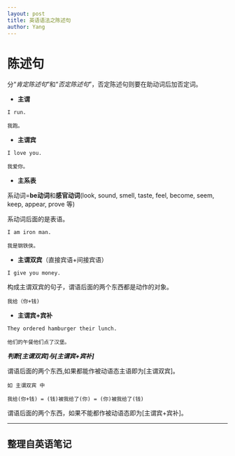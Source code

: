```yaml
---
layout: post
title: 英语语法之陈述句
author: Yang
---
```


# 陈述句
分“*肯定陈述句*”和“*否定陈述句*”，否定陈述句则要在助动词后加否定词。

- **主谓**
```
I run.

我跑。
```

- **主谓宾**
```
I love you.

我爱你。
```

- **主系表**

系动词=**be动词**和**感官动词**(look, sound, smell, taste, feel, become, seem, keep, appear, prove 等)

系动词后面的是表语。
```
I am iron man.

我是钢铁侠。
```

- **主谓双宾**（直接宾语+间接宾语）
```
I give you money.
```
构成主谓双宾的句子，谓语后面的两个东西都是动作的对象。
```
我给（你+钱)
```

- **主谓宾+宾补**
```
They ordered hamburger their lunch.

他们的午餐他们点了汉堡。
```

***判断[主谓双宾]与[主谓宾+宾补]***

谓语后面的两个东西,如果都能作被动语态主语即为[主谓双宾]。
```
如 主谓双宾 中

我给(你+钱) = (钱)被我给了(你) = (你)被我给了(钱)
```
谓语后面的两个东西，如果不能都作被动语态即为[主谓宾+宾补]。

---
整理自英语笔记
---

